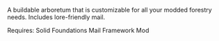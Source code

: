 A buildable arboretum that is customizable for all your modded forestry needs. Includes lore-friendly mail.

Requires:
Solid Foundations
Mail Framework Mod
